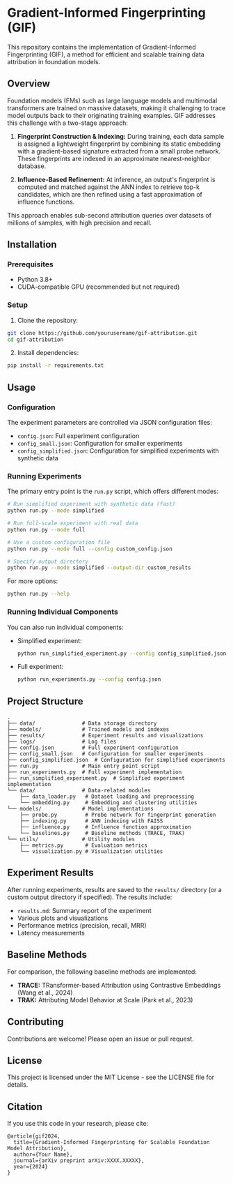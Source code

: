 # Gradient-Informed Fingerprinting (GIF)

This repository contains the implementation of Gradient-Informed Fingerprinting (GIF), a method for efficient and scalable training data attribution in foundation models.

## Overview

Foundation models (FMs) such as large language models and multimodal transformers are trained on massive datasets, making it challenging to trace model outputs back to their originating training examples. GIF addresses this challenge with a two-stage approach:

1. **Fingerprint Construction & Indexing:** During training, each data sample is assigned a lightweight fingerprint by combining its static embedding with a gradient-based signature extracted from a small probe network. These fingerprints are indexed in an approximate nearest-neighbor database.

2. **Influence-Based Refinement:** At inference, an output's fingerprint is computed and matched against the ANN index to retrieve top-k candidates, which are then refined using a fast approximation of influence functions.

This approach enables sub-second attribution queries over datasets of millions of samples, with high precision and recall.

## Installation

### Prerequisites

- Python 3.8+
- CUDA-compatible GPU (recommended but not required)

### Setup

1. Clone the repository:

```bash
git clone https://github.com/yourusername/gif-attribution.git
cd gif-attribution
```

2. Install dependencies:

```bash
pip install -r requirements.txt
```

## Usage

### Configuration

The experiment parameters are controlled via JSON configuration files:

- `config.json`: Full experiment configuration
- `config_small.json`: Configuration for smaller experiments
- `config_simplified.json`: Configuration for simplified experiments with synthetic data

### Running Experiments

The primary entry point is the `run.py` script, which offers different modes:

```bash
# Run simplified experiment with synthetic data (fast)
python run.py --mode simplified

# Run full-scale experiment with real data
python run.py --mode full

# Use a custom configuration file
python run.py --mode full --config custom_config.json

# Specify output directory
python run.py --mode simplified --output-dir custom_results
```

For more options:

```bash
python run.py --help
```

### Running Individual Components

You can also run individual components:

- Simplified experiment:
  ```bash
  python run_simplified_experiment.py --config config_simplified.json
  ```

- Full experiment:
  ```bash
  python run_experiments.py --config config.json
  ```

## Project Structure

```
.
├── data/               # Data storage directory
├── models/             # Trained models and indexes
├── results/            # Experiment results and visualizations
├── logs/               # Log files
├── config.json         # Full experiment configuration
├── config_small.json   # Configuration for smaller experiments
├── config_simplified.json  # Configuration for simplified experiments
├── run.py              # Main entry point script
├── run_experiments.py  # Full experiment implementation
├── run_simplified_experiment.py  # Simplified experiment implementation
└── data/               # Data-related modules
    ├── data_loader.py   # Dataset loading and preprocessing
    └── embedding.py     # Embedding and clustering utilities
└── models/             # Model implementations
    ├── probe.py         # Probe network for fingerprint generation
    ├── indexing.py      # ANN indexing with FAISS
    ├── influence.py     # Influence function approximation
    └── baselines.py     # Baseline methods (TRACE, TRAK)
└── utils/              # Utility modules
    ├── metrics.py       # Evaluation metrics
    └── visualization.py # Visualization utilities
```

## Experiment Results

After running experiments, results are saved to the `results/` directory (or a custom output directory if specified). The results include:

- `results.md`: Summary report of the experiment
- Various plots and visualizations
- Performance metrics (precision, recall, MRR)
- Latency measurements

## Baseline Methods

For comparison, the following baseline methods are implemented:

- **TRACE:** TRansformer-based Attribution using Contrastive Embeddings (Wang et al., 2024)
- **TRAK:** Attributing Model Behavior at Scale (Park et al., 2023)

## Contributing

Contributions are welcome! Please open an issue or pull request.

## License

This project is licensed under the MIT License - see the LICENSE file for details.

## Citation

If you use this code in your research, please cite:

```
@article{gif2024,
  title={Gradient-Informed Fingerprinting for Scalable Foundation Model Attribution},
  author={Your Name},
  journal={arXiv preprint arXiv:XXXX.XXXXX},
  year={2024}
}
```
